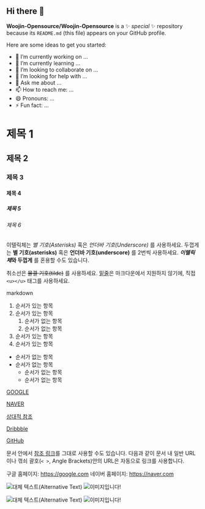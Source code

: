 ## Hi there 👋


**Woojin-Opensource/Woojin-Opensource** is a ✨ _special_ ✨ repository because its `README.md` (this file) appears on your GitHub profile.

Here are some ideas to get you started:

- 🔭 I’m currently working on ...
- 🌱 I’m currently learning ...
- 👯 I’m looking to collaborate on ...
- 🤔 I’m looking for help with ...
- 💬 Ask me about ...
- 📫 How to reach me: ...
- 😄 Pronouns: ...
- ⚡ Fun fact: ...


# 제목 1
## 제목 2
### 제목 3
#### 제목 4
##### 제목 5
###### 제목 6

이텔릭체는 *별 기호(Asterisks)* 혹은 _언더바 기호(Underscore)_ 를 사용하세요.
두껍게는 **별 기호(asterisks)** 혹은 __언더바 기호(underscore)__ 를 2번씩 사용하세요.
__*이텔릭체*와 두껍게__ 를 혼용할 수도 있습니다.

취소선은 ~~물결 기호(tilde)~~ 를 사용하세요.
<u>밑줄</u>은 마크다운에서 지원하지 않기에, 직접 `<u></u>` 태그를 사용하세요.

markdown
1. 순서가 있는 항목
1. 순서가 있는 항목
    1. 순서가 없는 항목
    1. 순서가 없는 항목
1. 순서가 있는 항목
1. 순서가 있는 항목

- 순서가 없는 항목
- 순서가 없는 항목
    - 순서가 없는 항목
    - 순서가 없는 항목

[GOOGLE](https://google.com)

[NAVER](https://naver.com "링크 설명(title)을 작성하세요.")

[상대적 참조](../users/login)

[Dribbble][Dribbble Link]

[GitHub][1]

문서 안에서 [참조 링크]를 그대로 사용할 수도 있습니다.
다음과 같이 문서 내 일반 URL이나 꺾쇠 괄호(`< >`, Angle Brackets)안의 URL은 자동으로 링크를 사용합니다.

구글 홈페이지: https://google.com
네이버 홈페이지: <https://naver.com>

[Dribbble Link]: https://dribbble.com
[1]: https://github.com
[참조 링크]: https://naver.com "네이버로 이동합니다!"

![대체 텍스트(Alternative Text)](https://picsum.photos/1000/400 "링크 설명(Title)")
![이미지입니다!][Image]

[Image]: https://picsum.photos/500/300 "이미지입니다!"

![대체 텍스트(Alternative Text)](https://picsum.photos/1000/400 "링크 설명(Title)")
![이미지입니다!][Image]

[Image]: https://picsum.photos/500/300 "이미지입니다!"
